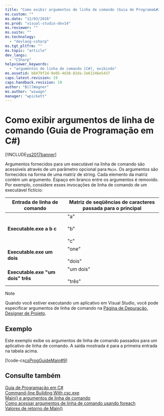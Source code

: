 ```yaml
---
title: "Como exibir argumentos de linha de comando (Guia de Programa&#231;&#227;o em C#) | Microsoft Docs"
ms.custom: ""
ms.date: "12/03/2016"
ms.prod: "visual-studio-dev14"
ms.reviewer: ""
ms.suite: ""
ms.technology: 
  - "devlang-csharp"
ms.tgt_pltfrm: ""
ms.topic: "article"
dev_langs: 
  - "CSharp"
helpviewer_keywords: 
  - "argumentos de linha de comando [C#], exibindo"
ms.assetid: b8479f2d-9e05-4d38-82da-2e61246e5437
caps.latest.revision: 19
caps.handback.revision: 19
author: "BillWagner"
ms.author: "wiwagn"
manager: "wpickett"
---
```

# Como exibir argumentos de linha de comando (Guia de Programa&#231;&#227;o em C#)
[!INCLUDE[vs2017banner](../../../csharp/includes/vs2017banner.md)]

Argumentos fornecidos para um executável na linha de comando são acessíveis através de um parâmetro opcional para `Main`.  Os argumentos são fornecidos na forma de uma matriz de string.  Cada elemento da matriz contém um argumento.  Espaço em branco entre os argumentos é removido.  Por exemplo, considere esses invocações de linha de comando de um executável fictício:  
  
|Entrada de linha de comando|Matriz de seqüências de caracteres passada para o principal|  
|---------------------------------|-----------------------------------------------------------------|  
|**Executable.exe a b c**|"a"<br /><br /> "b"<br /><br /> "c"|  
|**Executable.exe um dois**|"one"<br /><br /> "dois"|  
|**Executable.exe "um dois" três**|"um dois"<br /><br /> &quot;três&quot;|  
  
> [!NOTE]
>  Quando você estiver executando um aplicativo em Visual Studio, você pode especificar argumentos de linha de comando na [Página de Depuração, Designer de Projeto](/visual-studio/ide/reference/debug-page-project-designer).  
  
## Exemplo  
 Este exemplo exibe os argumentos de linha de comando passados para um aplicativo de linha de comando.  A saída mostrada é para a primeira entrada na tabela acima.  
  
 [!code-cs[csProgGuideMain#9](../../../csharp/programming-guide/inside-a-program/codesnippet/CSharp/how-to-display-command-line-arguments_1.cs)]  
  
## Consulte também  
 [Guia de Programação em C\#](../../../csharp/programming-guide/index.md)   
 [Command\-line Building With csc.exe](../../../csharp/language-reference/compiler-options/command-line-building-with-csc-exe.md)   
 [Main\(\) e argumentos de linha de comando](../../../csharp/programming-guide/main-and-command-args/main-and-command-line-arguments.md)   
 [Como acessar argumentos de linha de comando usando foreach](../../../csharp/programming-guide/main-and-command-args/how-to-access-command-line-arguments-using-foreach.md)   
 [Valores de retorno de Main\(\)](../../../csharp/programming-guide/main-and-command-args/main-return-values.md)